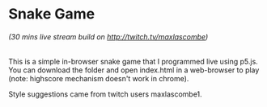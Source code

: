 # Snake Game
###### (30 mins live stream build on http://twitch.tv/maxlascombe)

This is a simple in-browser snake game that I programmed live using p5.js. You can download the folder and open index.html in a web-browser to play (note: highscore mechanism doesn't work in chrome).

Style suggestions came from twitch users maxlascombe1.
